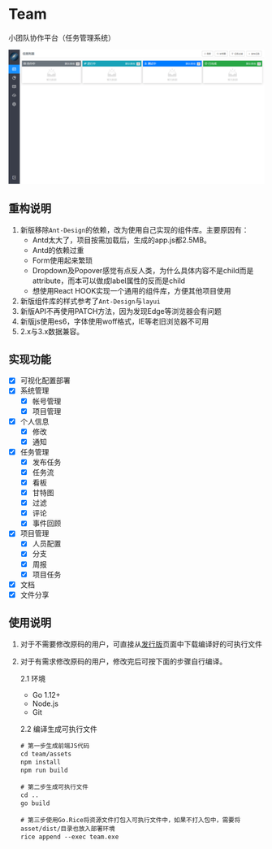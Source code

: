 # Team

小团队协作平台（任务管理系统）

![预览](./Preview.png)

## 重构说明

1. 新版移除`Ant-Design`的依赖，改为使用自己实现的组件库。主要原因有：
    * Antd太大了，项目按需加载后，生成的app.js都2.5MB。
    * Antd的依赖过重
    * Form使用起来繁琐
    * Dropdown及Popover感觉有点反人类，为什么具体内容不是child而是attribute，而本可以做成label属性的反而是child
    * 想使用React HOOK实现一个通用的组件库，方便其他项目使用
2. 新版组件库的样式参考了`Ant-Design`与`layui`
3. 新版API不再使用PATCH方法，因为发现Edge等浏览器会有问题
4. 新版js使用es6，字体使用woff格式，IE等老旧浏览器不可用
5. 2.x与3.x数据兼容。

## 实现功能

+ [x] 可视化配置部署
+ [x] 系统管理
    - [x] 帐号管理
    - [x] 项目管理
+ [x] 个人信息
    - [x] 修改
    - [x] 通知
+ [x] 任务管理
    - [x] 发布任务
    - [x] 任务流
    - [x] 看板
    - [x] 甘特图
    - [x] 过滤
    - [x] 评论
    - [x] 事件回顾
+ [x] 项目管理
    - [x] 人员配置
    - [x] 分支
    - [x] 周报
    - [x] 项目任务
+ [x] 文档
+ [x] 文件分享

## 使用说明

1. 对于不需要修改原码的用户，可直接从[发行版](https://gitee.com/love_linger/Team/releases)页面中下载编译好的可执行文件

2. 对于有需求修改原码的用户，修改完后可按下面的步骤自行编译。  

    2.1 环境

    * Go 1.12+  
    * Node.js
    * Git  

    2.2 编译生成可执行文件

    ```shell
    # 第一步生成前端JS代码
    cd team/assets
    npm install
    npm run build

    # 第二步生成可执行文件
    cd ..
    go build

    # 第三步使用Go.Rice将资源文件打包入可执行文件中，如果不打入包中，需要将asset/dist/目录也放入部署环境
    rice append --exec team.exe
    ```







